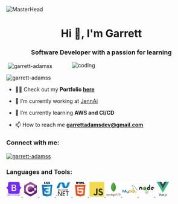 ![MasterHead](https://indoanalytica.com/static/images/bannerr.gif)
<h1 align="center">Hi 👋, I'm Garrett</h1>
<h3 align="center">Software Developer with a passion for learning</h3>
<img alt="coding" align="right" src="https://r7q6w9z6.rocketcdn.me/career/wp-content/uploads/2021/06/2-46.gif" width="330" />





<!-- <p><img align="left" src="https://github-readme-stats.vercel.app/api/top-langs?username=garrett-adamss&show_icons=true&locale=en&layout=compact" alt="garrett-adamss" /></p> -->

<p>&nbsp;<img align="center" src="https://github-readme-stats.vercel.app/api?username=garrett-adamss&show_icons=true&locale=en" alt="garrett-adamss" /></p>
<p align="left"> <img src="https://komarev.com/ghpvc/?username=garrett-adamss&label=Profile%20views&color=0e75b6&style=flat" alt="garrett-adamss" /> </p>

- 👨‍💻 Check out my **Portfolio [here](https://garrett-adams-portfolio.onrender.com/)** 

- 🔭 I’m currently working at [JennAi](https://jennai.com/)

- 🌱 I’m currently learning **AWS and CI/CD**

<!-- - 👨‍💻 All of my projects going to be avaliable soon -->
<!-- [https://garrett-adams-portfolio.onrender.com/](https://garrett-adams-portfolio.onrender.com/) -->

- 📫 How to reach me **garrettadamsdev@gmail.com**

<h3 align="left">Connect with me:</h3>
<p align="left">
<a href="https://linkedin.com/in/garrett-adamss" target="blank"><img align="center" src="https://raw.githubusercontent.com/rahuldkjain/github-profile-readme-generator/master/src/images/icons/Social/linked-in-alt.svg" alt="garrett-adamss" height="30" width="40" /></a>
</p>

<h3 align="left">Languages and Tools:</h3>
<p align="left"> <a href="https://getbootstrap.com" target="_blank" rel="noreferrer"> <img src="https://raw.githubusercontent.com/devicons/devicon/master/icons/bootstrap/bootstrap-plain-wordmark.svg" alt="bootstrap" width="40" height="40"/> </a> <a href="https://www.w3schools.com/cs/" target="_blank" rel="noreferrer"> <img src="https://raw.githubusercontent.com/devicons/devicon/master/icons/csharp/csharp-original.svg" alt="csharp" width="40" height="40"/> </a> <a href="https://www.w3schools.com/css/" target="_blank" rel="noreferrer"> <img src="https://raw.githubusercontent.com/devicons/devicon/master/icons/css3/css3-original-wordmark.svg" alt="css3" width="40" height="40"/> </a> <a href="https://dotnet.microsoft.com/" target="_blank" rel="noreferrer"> <img src="https://raw.githubusercontent.com/devicons/devicon/master/icons/dot-net/dot-net-original-wordmark.svg" alt="dotnet" width="40" height="40"/> </a> <a href="https://www.w3.org/html/" target="_blank" rel="noreferrer"> <img src="https://raw.githubusercontent.com/devicons/devicon/master/icons/html5/html5-original-wordmark.svg" alt="html5" width="40" height="40"/> </a> <a href="https://developer.mozilla.org/en-US/docs/Web/JavaScript" target="_blank" rel="noreferrer"> <img src="https://raw.githubusercontent.com/devicons/devicon/master/icons/javascript/javascript-original.svg" alt="javascript" width="40" height="40"/> </a> <a href="https://www.mongodb.com/" target="_blank" rel="noreferrer"> <img src="https://raw.githubusercontent.com/devicons/devicon/master/icons/mongodb/mongodb-original-wordmark.svg" alt="mongodb" width="40" height="40"/> </a> <a href="https://www.mysql.com/" target="_blank" rel="noreferrer"> <img src="https://raw.githubusercontent.com/devicons/devicon/master/icons/mysql/mysql-original-wordmark.svg" alt="mysql" width="40" height="40"/> </a> <a href="https://nodejs.org" target="_blank" rel="noreferrer"> <img src="https://raw.githubusercontent.com/devicons/devicon/master/icons/nodejs/nodejs-original-wordmark.svg" alt="nodejs" width="40" height="40"/> </a> <a href="https://vuejs.org/" target="_blank" rel="noreferrer"> <img src="https://raw.githubusercontent.com/devicons/devicon/master/icons/vuejs/vuejs-original-wordmark.svg" alt="vuejs" width="40" height="40"/> </a> </p>




